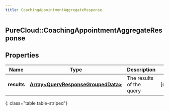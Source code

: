 ```yaml
---
title: CoachingAppointmentAggregateResponse
---
```

## PureCloud::CoachingAppointmentAggregateResponse

## Properties

|Name | Type | Description | Notes|
|------------ | ------------- | ------------- | -------------|
| **results** | [**Array&lt;QueryResponseGroupedData&gt;**](QueryResponseGroupedData.html) | The results of the query | [optional] |
{: class="table table-striped"}


